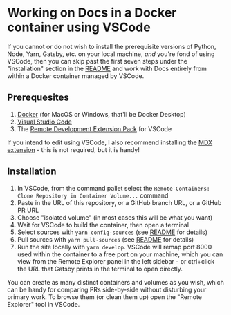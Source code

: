 # Working on Docs in a Docker container using VSCode

If you cannot or do not wish to install the prerequisite versions of Python, Node, Yarn, Gatsby, etc. on your local machine, *and* you're fond of using VSCode, then you can skip past the first seven steps under the "installation" section in the [README](README.md) and work with Docs entirely from within a Docker container managed by VSCode.

## Prerequesites

1. [Docker](https://docs.docker.com/get-docker/) (for MacOS or Windows, that'll be Docker Desktop)
2. [Visual Studio Code](https://code.visualstudio.com/docs/setup/setup-overview)
3. The [Remote Development Extension Pack](https://marketplace.visualstudio.com/items?itemName=ms-vscode-remote.vscode-remote-extensionpack) for VSCode

If you intend to edit using VSCode, I also recommend installing the [MDX extension](https://marketplace.visualstudio.com/items?itemName=silvenon.mdx) - this is not required, but it is handy!

## Installation

1. In VSCode, from the command pallet select the `Remote-Containers: Clone Repository in Container Volume...` command
2. Paste in the URL of this repository, or a GitHub branch URL, or a GitHub PR URL 
3. Choose "isolated volume" (in most cases this will be what you want) 
4. Wait for VSCode to build the container, then open a terminal
8. Select sources with `yarn config-sources` (see [README](README.md) for details)
9. Pull sources with `yarn pull-sources` (see [README](README.md) for details)
10. Run the site locally with `yarn develop`. VSCode will remap port 8000 used within the container to a free port on your machine, which you can view from the Remote Explorer panel in the left sidebar - or ctrl+click the URL that Gatsby prints in the terminal to open directly.

You can create as many distinct containers and volumes as you wish, which can be handy for comparing PRs side-by-side without disturbing your primary work. To browse them (or clean them up) open the "Remote Explorer" tool in VSCode.

